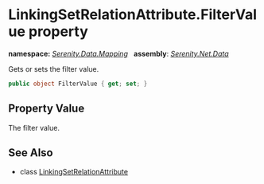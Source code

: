 # LinkingSetRelationAttribute.FilterValue property
**namespace:** *[Serenity.Data.Mapping](../../README.md#serenity.data.mapping-namespace)*   **assembly**: *[Serenity.Net.Data](../../README.md)*

Gets or sets the filter value.

```csharp
public object FilterValue { get; set; }
```

## Property Value

The filter value.

## See Also

* class [LinkingSetRelationAttribute](../LinkingSetRelationAttribute.md)